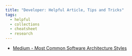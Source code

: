 ```yaml
---
title: "Developer: Helpful Article, Tips and Tricks"
tags:
  - helpful
  - collections
  - cheatsheet
  - research
---
```

- [Medium - Most Common Software Architecture Styles](https://medium.com/@techworldwithmilan/most-common-software-architecture-styles-86881d779683)